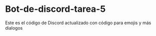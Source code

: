 # Bot-de-discord-tarea-5
Este es el código de Discord actualizado con código para emojis y más dialogos
